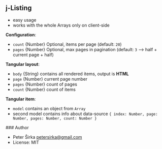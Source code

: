 ## j-Listing

- easy usage
- works with the whole Arrays only on client-side

__Configuration__:

- `count` {Number} Optional, items per page (default: `20`)
- `pages` {Number} Optional, max pages in pagination (default: `3` --> half + current page + half)

__Tangular layout__:

- `body` {String} contains all rendered items, output is __HTML__
- `page` {Number} current page number
- `pages` {Number} count of pages
- `count` {Number} count of items

__Tangular item__:

- `model` contains an object from `Array`
- second model contains info about data-source `{ index: Number, page: Number, pages: Number, count: Number }`

### Author

- Peter Širka <petersirka@gmail.com>
- License: MIT